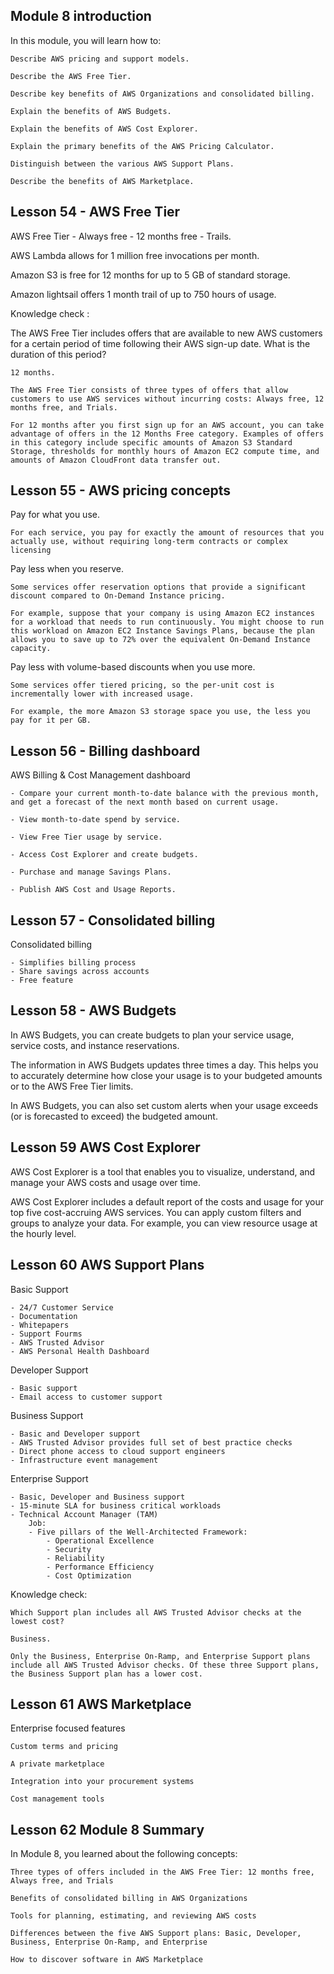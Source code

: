 ## Module 8 introduction

In this module, you will learn how to:

    Describe AWS pricing and support models.

    Describe the AWS Free Tier.

    Describe key benefits of AWS Organizations and consolidated billing.

    Explain the benefits of AWS Budgets.

    Explain the benefits of AWS Cost Explorer.

    Explain the primary benefits of the AWS Pricing Calculator.

    Distinguish between the various AWS Support Plans.

    Describe the benefits of AWS Marketplace.

## Lesson 54 - AWS Free Tier

AWS Free Tier - Always free - 12 months free - Trails.

AWS Lambda allows for 1 million free invocations per month.

Amazon S3 is free for 12 months for up to 5 GB of standard storage.

Amazon lightsail offers 1 month trail of up to 750 hours of usage.

Knowledge check :

The AWS Free Tier includes offers that are available to new AWS customers for a certain period of time following their AWS sign-up date. What is the duration of this period?

    12 months.

    The AWS Free Tier consists of three types of offers that allow customers to use AWS services without incurring costs: Always free, 12 months free, and Trials.

    For 12 months after you first sign up for an AWS account, you can take advantage of offers in the 12 Months Free category. Examples of offers in this category include specific amounts of Amazon S3 Standard Storage, thresholds for monthly hours of Amazon EC2 compute time, and amounts of Amazon CloudFront data transfer out.

## Lesson 55 - AWS pricing concepts

Pay for what you use.

    For each service, you pay for exactly the amount of resources that you actually use, without requiring long-term contracts or complex licensing

Pay less when you reserve.

    Some services offer reservation options that provide a significant discount compared to On-Demand Instance pricing.

    For example, suppose that your company is using Amazon EC2 instances for a workload that needs to run continuously. You might choose to run this workload on Amazon EC2 Instance Savings Plans, because the plan allows you to save up to 72% over the equivalent On-Demand Instance capacity.

Pay less with volume-based discounts when you use more.

    Some services offer tiered pricing, so the per-unit cost is incrementally lower with increased usage.

    For example, the more Amazon S3 storage space you use, the less you pay for it per GB.

## Lesson 56 - Billing dashboard

AWS Billing & Cost Management dashboard

    - Compare your current month-to-date balance with the previous month, and get a forecast of the next month based on current usage.

    - View month-to-date spend by service.

    - View Free Tier usage by service.

    - Access Cost Explorer and create budgets.

    - Purchase and manage Savings Plans.

    - Publish AWS Cost and Usage Reports.

## Lesson 57 - Consolidated billing

Consolidated billing

    - Simplifies billing process
    - Share savings across accounts
    - Free feature

## Lesson 58 - AWS Budgets

In AWS Budgets, you can create budgets to plan your service usage, service costs, and instance reservations.

The information in AWS Budgets updates three times a day. This helps you to accurately determine how close your usage is to your budgeted amounts or to the AWS Free Tier limits.

In AWS Budgets, you can also set custom alerts when your usage exceeds (or is forecasted to exceed) the budgeted amount.

## Lesson 59 AWS Cost Explorer

AWS Cost Explorer is a tool that enables you to visualize, understand, and manage your AWS costs and usage over time.

AWS Cost Explorer includes a default report of the costs and usage for your top five cost-accruing AWS services. You can apply custom filters and groups to analyze your data. For example, you can view resource usage at the hourly level.

## Lesson 60 AWS Support Plans

Basic Support

    - 24/7 Customer Service
    - Documentation
    - Whitepapers
    - Support Fourms
    - AWS Trusted Advisor
    - AWS Personal Health Dashboard

Developer Support

    - Basic support
    - Email access to customer support

Business Support

    - Basic and Developer support
    - AWS Trusted Advisor provides full set of best practice checks
    - Direct phone access to cloud support engineers
    - Infrastructure event management

Enterprise Support

    - Basic, Developer and Business support
    - 15-minute SLA for business critical workloads
    - Technical Account Manager (TAM)
        Job:
        - Five pillars of the Well-Architected Framework:
            - Operational Excellence
            - Security
            - Reliability
            - Performance Efficiency
            - Cost Optimization

Knowledge check:

    Which Support plan includes all AWS Trusted Advisor checks at the lowest cost?

    Business.

    Only the Business, Enterprise On-Ramp, and Enterprise Support plans include all AWS Trusted Advisor checks. Of these three Support plans, the Business Support plan has a lower cost.

## Lesson 61 AWS Marketplace

Enterprise focused features

    Custom terms and pricing

    A private marketplace

    Integration into your procurement systems

    Cost management tools

## Lesson 62 Module 8 Summary

In Module 8, you learned about the following concepts:

    Three types of offers included in the AWS Free Tier: 12 months free, Always free, and Trials

    Benefits of consolidated billing in AWS Organizations

    Tools for planning, estimating, and reviewing AWS costs

    Differences between the five AWS Support plans: Basic, Developer, Business, Enterprise On-Ramp, and Enterprise

    How to discover software in AWS Marketplace
